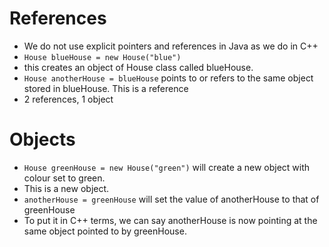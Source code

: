 # References
- We do not use explicit pointers and references in Java as we do in C++
- `House blueHouse = new House("blue")`
- this creates an object of House class called blueHouse.
- `House anotherHouse = blueHouse` points to or refers to the same object stored in blueHouse. This is a reference
- 2 references, 1 object

# Objects
- `House greenHouse = new House("green")` will create a new object with colour set to green.
- This is a new object.
- `anotherHouse = greenHouse` will set the value of anotherHouse to that of greenHouse
- To put it in C++ terms, we can say anotherHouse is now pointing at the same object pointed to by greenHouse.
